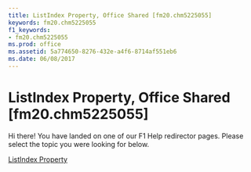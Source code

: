 ```yaml
---
title: ListIndex Property, Office Shared [fm20.chm5225055]
keywords: fm20.chm5225055
f1_keywords:
- fm20.chm5225055
ms.prod: office
ms.assetid: 5a774650-8276-432e-a4f6-8714af551eb6
ms.date: 06/08/2017
---
```



# ListIndex Property, Office Shared [fm20.chm5225055]

Hi there! You have landed on one of our F1 Help redirector pages. Please select the topic you were looking for below.

[ListIndex Property](http://msdn.microsoft.com/library/ec6f8ad0-472b-18e3-6c56-bf2e94152504%28Office.15%29.aspx)

